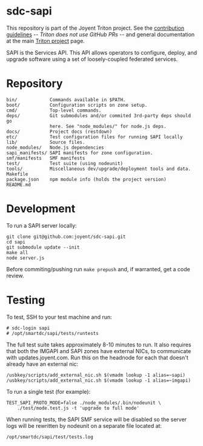 <!--
    This Source Code Form is subject to the terms of the Mozilla Public
    License, v. 2.0. If a copy of the MPL was not distributed with this
    file, You can obtain one at http://mozilla.org/MPL/2.0/.
-->

<!--
    Copyright (c) 2016, Joyent, Inc.
-->

# sdc-sapi

This repository is part of the Joyent Triton project. See the [contribution
guidelines](https://github.com/joyent/triton/blob/master/CONTRIBUTING.md) --
*Triton does not use GitHub PRs* -- and general documentation at the main
[Triton project](https://github.com/joyent/triton) page.

SAPI is the Services API.  This API allows operators to configure, deploy, and
upgrade software using a set of loosely-coupled federated services.

# Repository

    bin/            Commands available in $PATH.
    boot/           Configuration scripts on zone setup.
    cmd/            Top-level commands.
    deps/           Git submodules and/or commited 3rd-party deps should go
                    here. See "node_modules/" for node.js deps.
    docs/           Project docs (restdown)
    etc/            Test configuration files for running SAPI locally
    lib/            Source files.
    node_modules/   Node.js dependencies
    sapi_manifests/ SAPI manifests for zone configuration.
    smf/manifests   SMF manifests
    test/           Test suite (using nodeunit)
    tools/          Miscellaneous dev/upgrade/deployment tools and data.
    Makefile
    package.json    npm module info (holds the project version)
    README.md


# Development

To run a SAPI server locally:

    git clone git@github.com:joyent/sdc-sapi.git
    cd sapi
    git submodule update --init
    make all
    node server.js

Before commiting/pushing run `make prepush` and, if warranted, get a code
review.


# Testing

To test, SSH to your test machine and run:

    # sdc-login sapi
    # /opt/smartdc/sapi/tests/runtests

The full test suite takes approximately 8-10 minutes to run.  It also requires
that both the IMGAPI and SAPI zones have external NICs, to communicate with
updates.joyent.com.  Run this on the headnode for each that doesn't already
have an external nic:

    /usbkey/scripts/add_external_nic.sh $(vmadm lookup -1 alias=~sapi)
    /usbkey/scripts/add_external_nic.sh $(vmadm lookup -1 alias=~imgapi)

To run a single test (for example):

    TEST_SAPI_PROTO_MODE=false ./node_modules/.bin/nodeunit \
        ./test/mode.test.js -t 'upgrade to full mode'

When running tests, the SAPI SMF service will be disabled so the server logs
will be rewritten by nodeunit on a separate file located at:

    /opt/smartdc/sapi/test/tests.log

